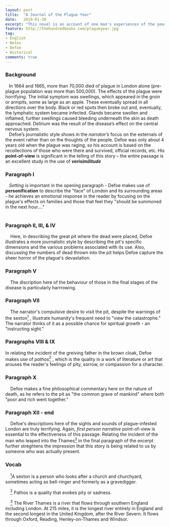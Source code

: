 ```yaml
---
layout: post
title:  "A Journal of the Plague Year"
date:   2019-01-30
excerpt: "This novel is an account of one man's experiences of the year 1665, in which the Great Plague or the bubonic plague struck the city of London."
feature: http://thehundredbooks.com/plagueyear.jpg
tag:
- English
- Notes
- Defoe
- Historical
comments: true
---
```


### Background 

&nbsp;&nbsp;&nbsp;In 1664 and 1665, more than 70,000 died of plague in London alone (pre-plague population was more than 500,000). The effects of the plague were horrifying. The initial symptom was swellings, which appeared in the groin or armpits, some as large as an apple. These eventually spread in all directions over the body. Black or red spots then broke out and, eventually, the lymphatic system became infected. Glands became swollen and inflamed, further swellings caused bleeding underneath the skin as death approached. Delirium was the result of the disease’s effect on the central nervous system.  
&nbsp;&nbsp;&nbsp;Defoe’s journalistic style shows in the *narrator’s* focus on the externals of the event rather than on the thoughts of the people. Defoe was only about 4 years old when the plague was raging, so his account is based on the recollections of those who were there and survived, official records, etc. His **point-of-view** is significant in the telling of this story – the entire passage is an excellent study in the use of ***verisimilitude***

### Paragraph I
&nbsp;&nbsp;&nbsp;*Setting* is important in the opening paragraph - Defoe makes use of **personification** to describe the "face" of London and its surrounding areas - he achieves an emotional response in the reader by focusing on the plague's effects on families and those that feel they "should be summoned in the next hour...."  
&nbsp;&nbsp;&nbsp;

### Paragraph II, III, & IV
&nbsp;&nbsp;&nbsp; Here, in describing the great pit where the dead were placed, Defoe illustrates a more journalistic style by describing the pit's specific dimensions and the various problems associated with its use. Also, discussing the numbers of dead thrown into the pit helps Defoe capture the sheer horror of the plague's devastation.

### Paragraph V
&nbsp;&nbsp;&nbsp; The discription here of the behaviour of those in the final stages of the disease is particularly harrrowing.

### Paragraph VII
&nbsp;&nbsp;&nbsp; The narrator's compulsive desire to visit the pit, despite the warnings of the sexton<a href="#note1" id="note1ref"><sup>1</sup></a>
, illustrate humanity's frequent need to "view the catastrophe." The narrator thinks of it as a possible chance for spiritual growth - an "instructing sight."

### Paragraphs VIII & IX
In relating the incident of the greiving father in the brown cloak, Defoe makes use of *pathos*<a href="#note2" id="note2ref"><sup>2</sup></a>
, which is the quality in a work of literature or art that arouses the reader's feelings of pity, sorrow, or compassion for a character.

### Paragraph X
&nbsp;&nbsp;&nbsp; Defoe makes a fine philosophical commentary here on the nature of death, as he refers to the pit as "the common grave of mankind" where both "poor and rich went together."

### Paragraph XII - end
&nbsp;&nbsp;&nbsp; Defoe's descriptions here of the sights and sounds of plague-infested London are truly terrifying. Again, *first person narrative* point-of-view is essential to the effectiveness of this passage. Relating the incident of the man who leaped into the Thames<a href="#note3" id="note3ref"><sup>3</sup></a> in the final paragraph of the excerpt further streghtens the impression that this story is being related to us by someone who was actually present.



### Vocab
&nbsp;&nbsp;&nbsp; <a id="note1" href="#note1ref"><sup>1</sup></a>A sexton is a person who looks after a church and churchyard, sometimes acting as bell-ringer and formerly as a gravedigger.

&nbsp;&nbsp;&nbsp; <a id="note2" href="#note2ref"><sup>2</sup></a> Pathos is a quality that evokes pity or sadness.

&nbsp;&nbsp;&nbsp; <a id="note3" href="#note3ref"><sup>3</sup></a> The River Thames is a river that flows through southern England including London. At 215 miles, it is the longest river entirely in England and the second longest in the United Kingdom, after the River Severn. It flows through Oxford, Reading, Henley-on-Thames and Windsor.